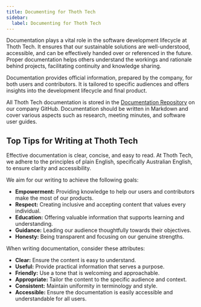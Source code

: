 ```yaml
---
title: Documenting for Thoth Tech
sidebar:
  label: Documenting for Thoth Tech
---
```


Documentation plays a vital role in the software development lifecycle at Thoth Tech. It ensures
that our sustainable solutions are well-understood, accessible, and can be effectively handed over
or referenced in the future. Proper documentation helps others understand the workings and rationale
behind projects, facilitating continuity and knowledge sharing.

Documentation provides official information, prepared by the company, for both users and
contributors. It is tailored to specific audiences and offers insights into the development
lifecycle and final product.

All Thoth Tech documentation is stored in the
[Documentation Repository](https://github.com/thoth-tech/documentation) on our company GitHub.
Documentation should be written in Markdown and cover various aspects such as research, meeting
minutes, and software user guides.

## Top Tips for Writing at Thoth Tech

Effective documentation is clear, concise, and easy to read. At Thoth Tech, we adhere to the
principles of plain English, specifically Australian English, to ensure clarity and accessibility.

We aim for our writing to achieve the following goals:

- **Empowerment:** Providing knowledge to help our users and contributors make the most of our
  products.
- **Respect:** Creating inclusive and accepting content that values every individual.
- **Education:** Offering valuable information that supports learning and understanding.
- **Guidance:** Leading our audience thoughtfully towards their objectives.
- **Honesty:** Being transparent and focusing on our genuine strengths.

When writing documentation, consider these attributes:

- **Clear:** Ensure the content is easy to understand.
- **Useful:** Provide practical information that serves a purpose.
- **Friendly:** Use a tone that is welcoming and approachable.
- **Appropriate:** Tailor the content to the specific audience and context.
- **Consistent:** Maintain uniformity in terminology and style.
- **Accessible:** Ensure the documentation is easily accessible and understandable for all users.
